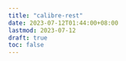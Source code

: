 ```yaml
---
title: "calibre-rest"
date: 2023-07-12T01:44:00+08:00
lastmod: 2023-07-12
draft: true
toc: false
---
```

